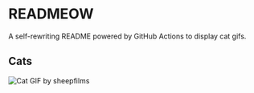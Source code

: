# READMEOW

A self-rewriting README powered by GitHub Actions to display cat gifs.

## Cats

![Cat GIF by sheepfilms](https://media4.giphy.com/media/zZMTVkTeEfeEg/200.gif?cid=9acd02da7k9k068u2nlfv1eqtututs1reedzwbbwio9ici3e&ep=v1_gifs_search&rid=200.gif&ct=g)
